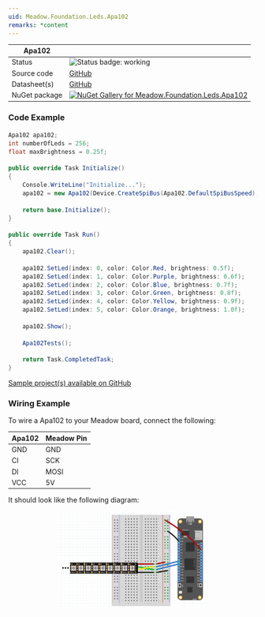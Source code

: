 ```yaml
---
uid: Meadow.Foundation.Leds.Apa102
remarks: *content
---
```


| Apa102 | |
|--------|--------|
| Status | <img src="https://img.shields.io/badge/Working-brightgreen" style="width: auto; height: -webkit-fill-available;" alt="Status badge: working" /> |
| Source code | [GitHub](https://github.com/WildernessLabs/Meadow.Foundation/tree/main/Source/Meadow.Foundation.Peripherals/Leds.Apa102/Driver) |
| Datasheet(s) | [GitHub](https://github.com/WildernessLabs/Meadow.Foundation/tree/main/Source/Meadow.Foundation.Peripherals/Leds.Apa102/Datasheet) |
| NuGet package | <a href="https://www.nuget.org/packages/Meadow.Foundation.Leds.Apa102/" target="_blank"><img src="https://img.shields.io/nuget/v/Meadow.Foundation.Leds.Apa102.svg?label=Meadow.Foundation.Leds.Apa102" alt="NuGet Gallery for Meadow.Foundation.Leds.Apa102" /></a> |

### Code Example

```csharp
Apa102 apa102;
int numberOfLeds = 256;
float maxBrightness = 0.25f;

public override Task Initialize()
{
    Console.WriteLine("Initialize...");
    apa102 = new Apa102(Device.CreateSpiBus(Apa102.DefaultSpiBusSpeed), numberOfLeds, Apa102.PixelOrder.BGR);

    return base.Initialize();
}

public override Task Run()
{
    apa102.Clear();

    apa102.SetLed(index: 0, color: Color.Red, brightness: 0.5f);
    apa102.SetLed(index: 1, color: Color.Purple, brightness: 0.6f);
    apa102.SetLed(index: 2, color: Color.Blue, brightness: 0.7f);
    apa102.SetLed(index: 3, color: Color.Green, brightness: 0.8f);
    apa102.SetLed(index: 4, color: Color.Yellow, brightness: 0.9f);
    apa102.SetLed(index: 5, color: Color.Orange, brightness: 1.0f);

    apa102.Show();

    Apa102Tests();

    return Task.CompletedTask;
}

```

[Sample project(s) available on GitHub](https://github.com/WildernessLabs/Meadow.Foundation/tree/main/Source/Meadow.Foundation.Peripherals/Leds.Apa102/Samples/Apa102_Sample)

### Wiring Example

To wire a Apa102 to your Meadow board, connect the following:

| Apa102 | Meadow Pin  |
|--------|-------------|
| GND    | GND         |
| CI     | SCK         |
| DI     | MOSI        |
| VCC    | 5V          |

It should look like the following diagram:

<img src="../../API_Assets/Meadow.Foundation.Leds.Apa102/Apa102_Fritzing.png" 
    style="width: 60%; display: block; margin-left: auto; margin-right: auto;" />




